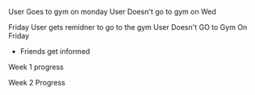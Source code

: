 User Goes to gym on monday
User Doesn't go to gym on Wed

Friday
User gets remidner to go to the gym
User Doesn't GO to Gym On Friday
   - Friends get informed

Week 1 progress

Week 2 Progress
